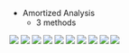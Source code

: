 * Amortized Analysis
  * 3 methods

![](images/IMG_6424.JPG)
![](images/IMG_6425.JPG)
![](images/IMG_6426.JPG)
![](images/IMG_6427.JPG)
![](images/IMG_6428.JPG)
![](images/IMG_6429.JPG)
![](images/IMG_6430.JPG)
![](images/IMG_6431.JPG)
![](images/IMG_6432.JPG)
![](images/IMG_6433.JPG)

